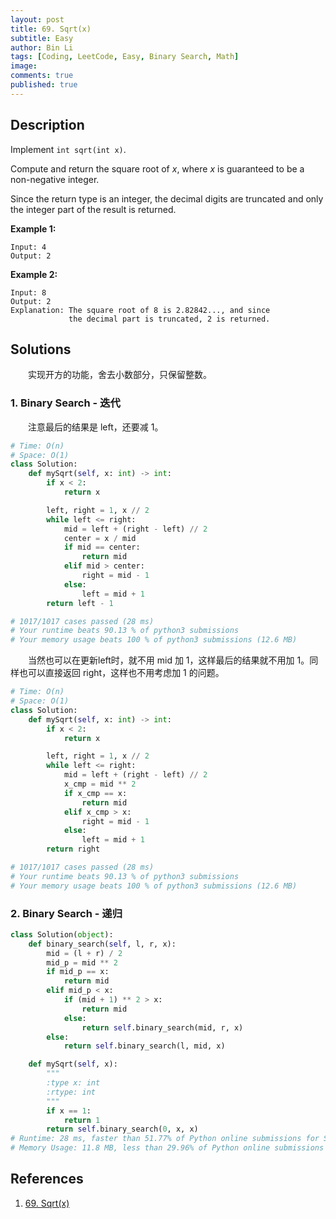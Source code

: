 ```yaml
---
layout: post
title: 69. Sqrt(x)
subtitle: Easy
author: Bin Li
tags: [Coding, LeetCode, Easy, Binary Search, Math]
image: 
comments: true
published: true
---
```


## Description

Implement `int sqrt(int x)`.

Compute and return the square root of *x*, where *x* is guaranteed to be a non-negative integer.

Since the return type is an integer, the decimal digits are truncated and only the integer part of the result is returned.

**Example 1:**

```
Input: 4
Output: 2
```

**Example 2:**

```
Input: 8
Output: 2
Explanation: The square root of 8 is 2.82842..., and since 
             the decimal part is truncated, 2 is returned.
```

## Solutions
　　实现开方的功能，舍去小数部分，只保留整数。

### 1. Binary Search - 迭代

　　注意最后的结果是 left，还要减 1。

```python
# Time: O(n)
# Space: O(1)
class Solution:
    def mySqrt(self, x: int) -> int:
        if x < 2:
            return x

        left, right = 1, x // 2
        while left <= right:
            mid = left + (right - left) // 2
            center = x / mid
            if mid == center:
                return mid
            elif mid > center:
                right = mid - 1
            else:
                left = mid + 1
        return left - 1

# 1017/1017 cases passed (28 ms)
# Your runtime beats 90.13 % of python3 submissions
# Your memory usage beats 100 % of python3 submissions (12.6 MB)
```

　　当然也可以在更新left时，就不用 mid 加 1，这样最后的结果就不用加 1。同样也可以直接返回 right，这样也不用考虑加 1 的问题。

```python
# Time: O(n)
# Space: O(1)
class Solution:
    def mySqrt(self, x: int) -> int:
        if x < 2:
            return x

        left, right = 1, x // 2
        while left <= right:
            mid = left + (right - left) // 2
            x_cmp = mid ** 2
            if x_cmp == x:
                return mid
            elif x_cmp > x:
                right = mid - 1
            else:
                left = mid + 1
        return right

# 1017/1017 cases passed (28 ms)
# Your runtime beats 90.13 % of python3 submissions
# Your memory usage beats 100 % of python3 submissions (12.6 MB)
```
### 2. Binary Search - 递归

```python
class Solution(object):
    def binary_search(self, l, r, x):
        mid = (l + r) / 2
        mid_p = mid ** 2
        if mid_p == x:
            return mid
        elif mid_p < x:
            if (mid + 1) ** 2 > x:
                return mid
            else:
                return self.binary_search(mid, r, x)
        else:
            return self.binary_search(l, mid, x)

    def mySqrt(self, x):
        """
        :type x: int
        :rtype: int
        """
        if x == 1:
            return 1
        return self.binary_search(0, x, x)
# Runtime: 28 ms, faster than 51.77% of Python online submissions for Sqrt(x).
# Memory Usage: 11.8 MB, less than 29.96% of Python online submissions for Sqrt(x).
```

## References
1. [69. Sqrt(x)](https://leetcode.com/problems/sqrtx/)